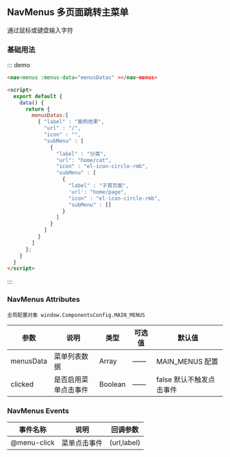 <script>
  export default {
    data() {
      return {
        menusDatas:[    
          { "label" : "案例效果",
            "url" : "/",    
            "icon" : "",
            "subMenu" : [
              {
                "label" : "分类",
                "url": "home/cat",
                "icon" : "el-icon-circle-rmb",  
                "subMenu" : [ 
                  {
                    "label" : "子首页面",
                    'url': "home/page",
                    "icon" : "el-icon-circle-rmb",
                    "subMenu" : []
                  }
                ]
              }
            ]
          }
        ]
      };
    }
  }
</script>
## NavMenus 多页面跳转主菜单

通过鼠标或键盘输入字符

### 基础用法

::: demo
```html
<nav-menus :menus-data="menusDatas" ></nav-menus>

<script>
  export default {
    data() {
      return {
        menusDatas:[    
          { "label" : "案例效果",
            "url" : "/",    
            "icon" : "",
            "subMenu" : [
              {
                "label" : "分类",
                "url": "home/cat",
                "icon" : "el-icon-circle-rmb",  
                "subMenu" : [ 
                  {
                    "label" : "子首页面",
                    'url': "home/page",
                    "icon" : "el-icon-circle-rmb",
                    "subMenu" : []
                  }
                ]
              }
            ]
          }
        ]
      };
    }
  }
</script>
```
:::

### NavMenus Attributes

```
全局配置对象 window.ComponentsConfig.MAIN_MENUS 
```

| 参数          | 说明            | 类型            | 可选值                 | 默认值   |
|-------------  |---------------- |---------------- |---------------------- |-------- |
|  menusData  |  菜单列表数据 |   Array |   ——     | MAIN_MENUS 配置 |
|  clicked  |  是否启用菜单点击事件|  Boolean |   ——    |  false  默认不触发点击事件 |

### NavMenus Events
| 事件名称 | 说明 | 回调参数 |
|---------|--------|---------|
|@menu-click|菜单点击事件| (url,label)|